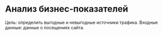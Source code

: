 # Анализ бизнес-показателей
Цель: определить выгодные и невыгодные источники трафика.
Входные данные: данные о посещениях сайта.